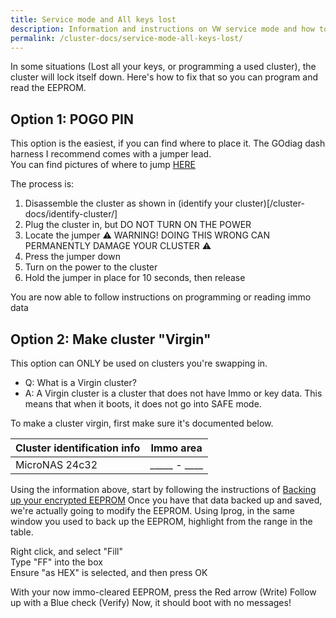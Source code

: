 ```yaml
---
title: Service mode and All keys lost
description: Information and instructions on VW service mode and how to handle an "all keys lost" situation
permalink: /cluster-docs/service-mode-all-keys-lost/
---
```


In some situations (Lost all your keys, or programming a used cluster), the cluster will lock itself down. Here's how to fix that so you can program and read the EEPROM.

## Option 1: POGO PIN

This option is the easiest, if you can find where to place it. The GOdiag dash harness I recommend  comes with a jumper lead. \
You can find pictures of where to jump [HERE](https://spvg-wiki.com/en/pogo-pins-all-keys-lost/)

The process is:
1. Disassemble the cluster as shown in (identify your cluster)[/cluster-docs/identify-cluster/]
2. Plug the cluster in, but DO NOT TURN ON THE POWER
3. Locate the jumper ⚠ WARNING! DOING THIS WRONG CAN PERMANENTLY DAMAGE YOUR CLUSTER ⚠
4. Press the jumper down
5. Turn on the power to the cluster
6. Hold the jumper in place for 10 seconds, then release

You are now able to follow instructions on programming or reading immo data

## Option 2: Make cluster "Virgin"

This option can ONLY be used on clusters you're swapping in.

 * Q: What is a Virgin cluster?
 * A: A Virgin cluster is a cluster that does not have Immo or key data. This means that when it boots, it does not go into SAFE mode. 

To make a cluster virgin, first make sure it's documented below.

| Cluster identification info | Immo area | 
|-------|-------|
| MicroNAS 24c32 | _____ - ____ |


Using the information above, start by following the instructions of [Backing up your encrypted EEPROM](/cluster-docs/backing-up-your-cluster)
Once you have that data backed up and saved, we're actually going to modify the EEPROM. 
Using Iprog, in the same window you used to back up the EEPROM, highlight from the range in the table.

Right click, and select "Fill" \
Type "FF" into the box \
Ensure "as HEX" is selected, and then press OK 

With your now immo-cleared EEPROM, press the Red arrow (Write)
Follow up with a Blue check (Verify)
Now, it should boot with no messages!